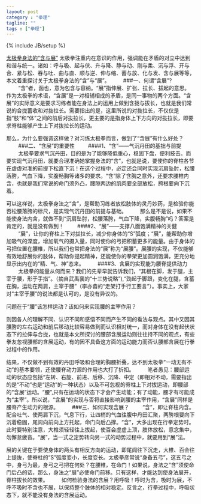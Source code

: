 ```yaml
---
layout: post
category : "拳理"
tagline: ""
tags : ["拳理"]
---
```

{% include JB/setup %}

[太极拳身法的“含与展”](http://mp.weixin.qq.com/s?__biz=MzA5NDE2NDYwNQ==&mid=202182620&idx=2&sn=6cd803a8fbdc18ec9c3057880ce845cf&scene=1&key=79cf83ea5128c3e5d4584ac4e1c2eefafd324556caeff70e4ccc6caa870571c90277799b1c93fd21c7033ed6becd1142&ascene=0&uin=MTE3OTExMjE0MQ%3D%3D&devicetype=iMac+MacBookPro11%2C1+OSX+OSX+10.10+build(14A389)&version=11020012&pass_ticket=48xy2qwuELYjWREMKF7Ewza0ceaEo2RVPMOPuLZ5p9HDmQ7JGPzyeFTFLMfxZ7Mt)
太极拳注重内在意识的作用，强调能在矛盾的对立中达到和谐与统一。诸如：呼与吸、起与伏、升与降、静与动、刚与柔、沉与浮、开与合、紧与松、吞与吐、曲与直、顺与逆、伸与缩、蓄与放、化与发、含与展等等，本文着重探讨关于太极拳身法的“含”与“展”。
　　
###一、何谓“含展”?
　　
“含”者，函也，意为包含与容纳。“展”指伸展、扩张、拉长、拔起的意思。作为太极拳的术语，“含展”是一对相辅相成的矛盾，是同一事物的两个方面。“含展”的实际意义是要求习练者能在身法上的运用上做到含拢与拔长，也就是我们常说的合拢蓄收和对抜拉长。需要指出的是，这里所说的对抜拉长，不仅仅是指“肢”和“体”之间的前后对抜拉长，更主要的是指身体上下方向的对抜拉长，即要求脊柱能够产生上下对抜拉长的运动。

那么，为什么要强调这样做？对习练太极拳而言，做到了“含展”有什么好处？
　　
###二、“含展”的重要性
　　
####1、“含”——气沉丹田的基拙与前提
　　
太极拳要求气沉丹田，目的是为了能够降低重心，稳固下盘，便利技击。而要实现气沉丹田，就要合理准确她掌握身法的“含”，也就是说，要使你的脊柱各节在虚虚对准的前提下松直下沉！在这个过程中，必定还会同时实现沉肩坠肘，松腰落胯，气血下降，实腹畅胸等诸多的要求。“含”除了含胸之意外，还要求腰椎内含，也就是我们常说的命门须外凸，腰隙两边的肌肉要全部放松，胯根要向下沉着。

可以这样说，太极拳身法之“含”，是帮助习练者放松肢体的灵丹妙药，是检验你能否松腰落胯的标尺，是实现气沉丹田的前提与基础。
　　
那么是不是说，如果不能使身法内含，就做不到“沉肩坠肘，松腰落胯，气血下降，实腹畅胸”吗？答案是肯定的，就是没有做到！
　　
####2、“展”——支撑八面饱满精神的关健
　　
“展”，让你的脊柱上下对拔拉长，减少你身体的“S”弧度；“展”，能帮助你增加吸气的深度，增加氧气的摄入量，同时使你的弓把积蓄更多的能量。由于身体的弓把位置在腰椎，所以我们也常把身法的“展”称为“展腰”。展腰的实现，不仅能够有效地舒展你的肢体，帮助你提起精神，还能使你的拳架更加圆润饱满，更充分地显示出内在的“精、气、神”态来。
　　
####3、含展的实现能为腰脊提供动力
　　
太极拳的能量从何而来？我们的先辈早就告诉我们，“其根在脚，发于腿，主宰于腰，形于手指”。（摘自武禹襄的“十三势说略”),“劲起于脚跟，变化在腿，含蓄在胸，运动在两肩，主宰于腰”（李亦畬的“走架打手行工要言”）。事实上，大家对“主宰于腰”的说法都是认可的，是没有异议的。

问题在于“腰”该怎样运动？该如何来实现腰的主宰作用？

则因各人的理解不同、认识不同和感悟不同而产生不同的看法与观点。其中又因其腰胯的左右运动和前后移动比较容易做到而认识相对统一，而对身体在没有起伏状态下的拉伸与合拢，也就是本文所探讨的腰部含展运动则往往持不同的观点，有些拳友忽视腰部的含展运动，有的因不具备这方面的运动能力而否认腰部含展在行拳过程中的作用。

结果，不仅做不到有效的丹田呼吸和合理的胸腰折叠，达不到太极拳“一动无有不动”的基本要领，还使腰脊动力源的作用也大打了折扣。
　　
笔者愚见：腰部运动的状态应包括“左转、右旋、前进、后移、沉降、中定（即相对不动，需要指出的是“不动”也是“运动”的一种状态）以及不可忽视的脊柱上下对拔运动，即腰部的“含展”运动。“腰”,只有在运动的状态下才会产生动能；有了动能，腰才有可能成为“主宰”。所以说，“含展”的实现与否将直接影响到腰的主宰作用，“含展”同样是腰脊产生动力的根源。
　　
###三、如何实现含展？
　　
“含”，即让脊柱内含。配合吐气、使两肩下沉，气息下行，让四梢的气血往腹中丹田汇聚，两胯根要向下沉着稳固，尾闾向前向上方托起，命门向后凸撑。“含”，大多出现在行拳定势时。此时要特别注意，大椎须轻轻往上拔起，使百会虚虚上顶，肢体放松，意念集中，勿懈怠疲沓。“展”，当一式之定势转向另一式的动势过程中，就要用到“展”法。

展的关键在于要使身体的两头有相反方向的运动，即尾闾往下沉走，大椎、百会往上提抜，使脊柱的“S”弧度变小，长度变长。太极拳彦常说“身备五弓”，这五弓之中，身弓为最，身弓之弓把在何处？在腰椎，在命门！如果说，身法之“含”须使命门后凸的话，那么，身法之“展”必使命门前移。只有这样，才能达到使身法展开，脊柱拔长的效果。
　　
如何检验身法的含展？用呼吸！呼时为含，吸时为展，不呼不吸时不含也不展，以保持整个肢体的相对稳定。反言之，行拳过程中，呼吸状态下，就不能没有身法的含展运动。